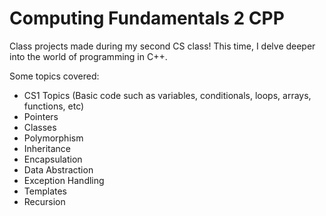 # Computing Fundamentals 2 CPP

Class projects made during my second CS class! This time, I delve deeper into the world of programming in C++.

Some topics covered: 

- CS1 Topics (Basic code such as variables, conditionals, loops, arrays, functions, etc)
- Pointers
- Classes
- Polymorphism
- Inheritance 
- Encapsulation 
- Data Abstraction
- Exception Handling
- Templates
- Recursion
